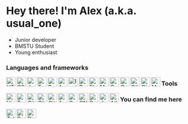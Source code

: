 # Hey there! I'm Alex (a.k.a. usual\_one)

- Junior developer
- BMSTU Student
- Young enthusiast

### Languages and frameworks
<img src="https://cdn.svgporn.com/logos/html-5.svg" alt="HTML" height="25px" align="left" />
<img src="https://cdn.svgporn.com/logos/css-3.svg" alt="CSS" height="25px" align="left" />
<img src="https://cdn.svgporn.com/logos/javascript.svg" alt="JavaScript" height="25px" align="left" />
<img src="https://cdn.svgporn.com/logos/typescript-icon.svg" alt="TypeScript" height="25px" align="left" />
<img src="https://cdn.svgporn.com/logos/reactivex.svg" alt="RxJS" height="25px" align="left" />
<img src="https://cdn.svgporn.com/logos/angular-icon.svg" alt="Angular" height="25px" align="left" />
<img src="https://cdn.svgporn.com/logos/ionic.svg" alt="Ionic" height="25px" align="left" />
<img src="https://cdn.svgporn.com/logos/python.svg" alt="Python" height="25px" align="left" />
<img src="https://cdn.svgporn.com/logos/flask.svg" alt="Flask" height="25px" align="left" />
<img src="https://cdn.svgporn.com/logos/mongodb.svg" alt="MongoDB" height="25px" align="left" />
<img src="https://cdn.svgporn.com/logos/c.svg" alt="C" height="25px" align="left" />
<img src="https://cdn.svgporn.com/logos/c-plusplus.svg" alt="C++" height="25px" align="left" />
<img src="https://cdn.svgporn.com/logos/c-sharp.svg" alt="C#" height="25px" align="left" />
<img src="https://cdn.svgporn.com/logos/qt.svg" alt="Qt" height="25px" align="left" />
<img src="https://cdn.svgporn.com/logos/markdown.svg" alt="Markdown" height="25px" align="left" />

### Tools
<img src="https://cdn.svgporn.com/logos/vim.svg" alt="Vim" height="25px" align="left" />
<img src="https://cdn.svgporn.com/logos/terminal.svg" alt="Terminal" height="25px" align="left" />
<img src="https://cdn.svgporn.com/logos/git-icon.svg" alt="Git" width="25px" align="left" />
<img src="https://cdn.svgporn.com/logos/github-icon.svg" alt="GitHub" width="25px" align="left" />
<img src="https://cdn.svgporn.com/logos/gitlab.svg" alt="GitLab" width="25px" align="left" />
<img src="https://cdn.svgporn.com/logos/archlinux.svg" alt="Arch Linux" width="25px" align="left" />
<img src="https://cdn.svgporn.com/logos/copyleft.svg" alt="Copyleft" height="25px" align="left" />
<img src="https://cdn.svgporn.com/logos/gnu.svg" alt="GNU" height="25px" align="left" />
<img src="https://cdn.svgporn.com/logos/raspberry-pi.svg" alt="Raspberry Pi" height="25px" align="left" />
<img src="https://cdn.svgporn.com/logos/jira.svg" alt="Jira" height="25px" align="left" />
<img src="https://cdn.svgporn.com/logos/atlassian.svg" alt="Atlassian" height="25px" align="left" />

### You can find me here
<img src="https://cdn.svgporn.com/logos/telegram.svg" alt="Telegram" height="25px" align="left" />
<img src="https://cdn.svgporn.com/logos/reddit-icon.svg" alt="Reddit" height="25px" align="left" />
<img src="https://cdn.svgporn.com/logos/discord.svg" alt="Discord" height="25px" align="left" />

